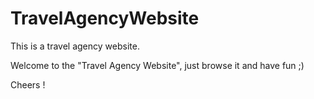 # TravelAgencyWebsite
This is a travel agency website.

Welcome to the "Travel Agency Website", just browse it and have fun ;)

Cheers !
